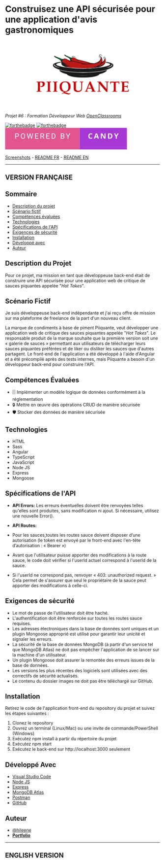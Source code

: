 # Construisez une API sécurisée pour une application d'avis gastronomiques

<p align="center">
  <img src="/backend/readme-images/piiquante-banner.png" alt="Bannière Piiquante">
</p>

*Projet #6 : Formation Développeur Web [OpenClassrooms](https://openclassrooms.com/fr/paths/717-developpeur-web)*

[![forthebadge](https://forthebadge.com/images/badges/uses-js.svg)](https://forthebadge.com) [![forthebadge](https://forthebadge.com/images/badges/uses-git.svg)](https://forthebadge.com)
<img src="/backend/readme-images/powered-by-candy.svg" alt="For The Badge Candy image" />

[Screenshots](#screenshots) - <a href="#version-française">README FR</a> - <a href="#english-version">README EN</a>


---
## VERSION FRANÇAISE

## Sommaire

- [Description du projet](#description-du-projet)
- [Scénario fictif](#scénario-fictif)
- [Compétences évaluées](#compétences-évaluées)
- [Technologies](#technologies)
- [Spécifications de l'API](#spécifications-de-lapi)
- [Exigences de sécurité](#exigences-de-sécurité)
- [Installation](#installation)
- [Développé avec](#développé-avec)
- [Auteur](#auteur)

## Description du Projet

Pour ce projet, ma mission en tant que développeuse back-end était de construire une API sécurisée pour une application web de critique de sauces piquantes appelée "*Hot Takes*".

## Scénario Fictif

Je suis développeuse back-end indépendante et j'ai reçu offre de mission sur ma plateforme de freelance de la part d'un nouveau client.

La marque de condiments à base de piment Piiquante, veut développer une application web de critique des sauces piquantes appelée "*Hot Takes*". Le responsable produit de la marque souhaite que la première version soit une « galerie de sauces » permettant aux utilisateurs de télécharger leurs sauces piquantes préférées et de liker ou disliker les sauces que d'autres partagent. Le front-end de l'application a été développé à l'aide d'Angular et a été précompilé après des tests internes, mais Piiquante a besoin d'un développeur back-end pour construire l'API.

## Compétences Évaluées

- 🗄️ Implémenter un modèle logique de données conformément à la réglementation
- 🔒 Mettre en œuvre des opérations CRUD de manière sécurisée
- 🛡️ Stocker des données de manière sécurisée

## Technologies

- HTML
- Sass
- Angular
- TypeScript
- JavaScript
- Node JS
- Express
- Mongoose

## Spécifications de l'API

- **API Errors:**
Les erreurs éventuelles doivent être renvoyées telles qu'elles sont produites, sans
modification ni ajout. Si nécessaire, utilisez une nouvelle Error().

- **API Routes:**
 - Pour les sauces,toutes les routes sauce doivent disposer d’une autorisation (le token est envoyé par le front-end avec l'en-tête d’autorisation : « Bearer <token> »)
 - Avant que l'utilisateur puisse apporter des modifications à la route sauce, le code doit vérifier si l'userId actuel correspond à l'userId de la sauce. 
 - Si l'userId ne correspond pas, renvoyer « 403: unauthorized request. » Cela permet de s'assurer que seul le propriétaire de la sauce peut apporter des modifications à celle-ci.

## Exigences de sécurité

- Le mot de passe de l'utilisateur doit être haché.
- L'authentification doit être renforcée sur toutes les routes sauce requises.
- Les adresses électroniques dans la base de données sont uniques et un plugin Mongoose approprié est utilisé pour garantir leur unicité et signaler les erreurs.
- La sécurité de la base de données MongoDB (à partir d'un service tel que MongoDB Atlas) ne doit pas empêcher l'application de se lancer sur la machine d'un utilisateur.
- Un plugin Mongoose doit assurer la remontée des erreurs issues de la base de données.
- Les versions les plus récentes des logiciels sont utilisées avec des correctifs de sécurité actualisés.
- Le contenu du dossier images ne doit pas être téléchargé sur GitHub.

## Installation

Retirez le code de l'application front-end du repository du projet et suivez les
étapes suivantes :
1. Clonez le repository
2. Ouvrez un terminal (Linux/Mac) ou une invite de commande/PowerShell (Windows)
3. Exécutez npm install à partir du répertoire du projet
4. Exécutez npm start
5. Exécutez le back-end sur http://localhost:3000 seulement


## Développé Avec

- [Visual Studio Code](https://code.visualstudio.com/)
- [Node JS](https://nodejs.org/)
- [Express](https://expressjs.com/)
- [MongoDB Atlas](https://www.mongodb.com/) 
- [Postman](https://www.postman.com/) 
- [GitHub](https://github.com/) 


## Auteur
- [@hileene](https://www.github.com/Hileene) 
- [**Portfolio**](https://portfolio-test.com)

---

## ENGLISH VERSION